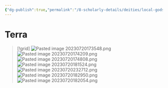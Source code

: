 ```yaml
---
{"dg-publish":true,"permalink":"/8-scholarly-details/deities/local-gods/terra/","noteIcon":""}
---
```


# Terra

>[!grid]
>![Pasted image 20230720173548.png](/img/user/x.%20Assets/Attachments/Pasted%20image%2020230720173548.png)
>![Pasted image 20230720174209.png](/img/user/x.%20Assets/Attachments/Pasted%20image%2020230720174209.png)
>![Pasted image 20230720174808.png](/img/user/x.%20Assets/Attachments/Pasted%20image%2020230720174808.png)
>![Pasted image 20230720181524.png](/img/user/x.%20Assets/Attachments/Pasted%20image%2020230720181524.png)
>![Pasted image 20230720232712.png](/img/user/x.%20Assets/Attachments/Pasted%20image%2020230720232712.png)
>![Pasted image 20230720182950.png](/img/user/x.%20Assets/Attachments/Pasted%20image%2020230720182950.png)
>![Pasted image 20230720182054.png](/img/user/x.%20Assets/Attachments/Pasted%20image%2020230720182054.png)


